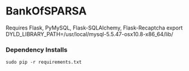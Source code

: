 # BankOfSPARSA
Requires Flask, PyMySQL, Flask-SQLAlchemy, Flask-Recaptcha
export DYLD_LIBRARY_PATH=/usr/local/mysql-5.5.47-osx10.8-x86_64/lib/

### Dependency Installs
```
sudo pip -r requirements.txt
```
